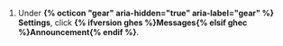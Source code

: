 1. Under **{% octicon "gear" aria-hidden="true" aria-label="gear" %} Settings**, click **{% ifversion ghes %}Messages{% elsif ghec %}Announcement{% endif %}**.
